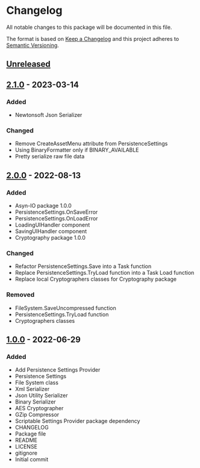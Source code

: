 # Changelog
All notable changes to this package will be documented in this file.

The format is based on [Keep a Changelog](http://keepachangelog.com/en/1.0.0/)
and this project adheres to [Semantic Versioning](http://semver.org/spec/v2.0.0.html).

## [Unreleased]

## [2.1.0] - 2023-03-14
### Added
- Newtonsoft Json Serializer

### Changed
- Remove CreateAssetMenu attribute from PersistenceSettings
- Using BinaryFormatter only if BINARY_AVAILABLE
- Pretty serialize raw file data

## [2.0.0] - 2022-08-13
### Added
- Asyn-IO package 1.0.0
- PersistenceSettings.OnSaveError
- PersistenceSettings.OnLoadError
- LoadingUIHandler component
- SavingUIHandler component
- Cryptography package 1.0.0

### Changed
- Refactor PersistenceSettings.Save into a Task function
- Replace PersistenceSettings.TryLoad function into a Task Load function
- Replace local Cryptographers classes for Cryptography package

### Removed
- FileSystem.SaveUncompressed function
- PersistenceSettings.TryLoad function
- Cryptographers classes

## [1.0.0] - 2022-06-29
### Added
- Add Persistence Settings Provider
- Persistence Settings
- File System class
- Xml Serializer
- Json Utility Serializer
- Binary Serializer
- AES Cryptographer
- GZip Compressor
- Scriptable Settings Provider package dependency
- CHANGELOG
- Package file
- README
- LICENSE
- gitignore
- Initial commit

[Unreleased]: https://github.com/HyagoOliveira/Persistence/compare/2.1.0...main
[2.1.0]: https://github.com/HyagoOliveira/Persistence/tree/2.1.0/
[2.0.0]: https://github.com/HyagoOliveira/Persistence/tree/2.0.0/
[1.0.0]: https://github.com/HyagoOliveira/Persistence/tree/1.0.0/